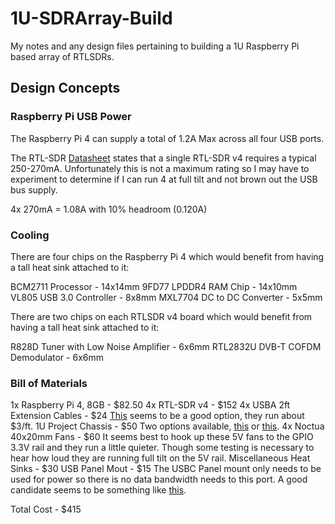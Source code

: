 # 1U-SDRArray-Build
My notes and any design files pertaining to building a 1U Raspberry Pi based array of RTLSDRs.

## Design Concepts

### Raspberry Pi USB Power
The Raspberry Pi 4 can supply a total of 1.2A Max across all four USB ports.

The RTL-SDR [Datasheet](https://www.rtl-sdr.com/wp-content/uploads/2024/12/RTLSDR_V4_Datasheet_V_1_0.pdf) states that a single RTL-SDR v4 requires a typical 250-270mA. Unfortunately this is not a
maximum rating so I may have to experiment to determine if I can run 4 at full tilt and not brown out the USB bus
supply.

4x 270mA = 1.08A with 10% headroom (0.120A)

### Cooling
There are four chips on the Raspberry Pi 4 which would benefit from having a tall heat sink attached to it:

BCM2711 Processor - 14x14mm
9FD77 LPDDR4 RAM Chip - 14x10mm
VL805 USB 3.0 Controller - 8x8mm
MXL7704 DC to DC Converter - 5x5mm

There are two chips on each RTLSDR v4 board which would benefit from having a tall heat sink attached to it:

R828D Tuner with Low Noise Amplifier - 6x6mm
RTL2832U DVB-T COFDM Demodulator - 6x6mm

### Bill of Materials

1x Raspberry Pi 4, 8GB - $82.50
4x RTL-SDR v4 - $152
4x USBA 2ft Extension Cables - $24
[This](https://www.amazon.com/Nanxudyj-Extension-Extender-Transfer-Playstation/dp/B08M69BP2K/ref=sr_1_3?crid=270BRE1SM9Q2O&dib=eyJ2IjoiMSJ9.0a5HKT_kGKskgQfLHt4GlPizcGW6IYM5BuGxlrhkGq9kAeK1evlpPZsDqD4pTetUBz73-6xibAzADOTIq4gFA05t3Uu9et8l0x6le0eI5ea3DFHEjCpdZK5Akny4ctzoVWnfLu-3pcqd0RVZvgiodVzy4_rxX9JFWt22R45opLl_q55CxkJl_WZvyPvqXfoXG99J-yDVEpE0Ob3UAvFlhLyuPma6WxK3BJOL0qOigPs.lRz8biIwhqAgL79Rr5gHPc3tnAlYCxRQa6NTeK2S66o&dib_tag=se&keywords=usb%2Ba%2Bextension%2B2ft&qid=1751045655&sprefix=usb%2Ba%2Bextension%2B2ft%2Caps%2C165&sr=8-3&th=1) seems to be a good option, they run about $3/ft.
1U Project Chassis - $50
Two options available, [this](https://www.circuitspecialists.com/rackmount-enclosure-37-1u) or [this](https://www.redco.com/Redco-CH1-1U-Rackmount-Chassis-Box.html).
4x Noctua 40x20mm Fans - $60
It seems best to hook up these 5V fans to the GPIO 3.3V rail and they run a little quieter. Though some testing is
necessary to hear how loud they are running full tilt on the 5V rail.
Miscellaneous Heat Sinks - $30
USB Panel Mout - $15
The USBC Panel mount only needs to be used for power so there is no data bandwidth needs to this port. A good candidate
seems to be something like [this](https://www.amazon.com/PENGLIN-Coupler-Connector-Bulkhead-Extension/dp/B0B4VWZD7X/ref=sr_1_4?crid=2OXCWVIQEPDY3&dib=eyJ2IjoiMSJ9.AWs3zoEFMR88H7_ev8TX_1ZuhfwyslXVr6p4GIl6bmcLLKx9xwHUqjTMHiavICNIHr0dix5s_HyMFrQvK_QlkXO_-_jDw5TxoprCttPdujEogsMbHMv4J15lfeZnHQQ0lcYMI7LENp7BWEA6pb_9jtw3cwqHWqoGP2qVnbOifee_sJuEWRYOqpgrMyH_qffiE9DyRd2_ERE8uSJKEvFkY_zuUJDylXYXKDogctawJhQ.nH2UeQ37G5Sy2gk6V-J9yEm7djm0C-ztIFFhPkgupJ4&dib_tag=se&keywords=USBC%2BPanel%2BMount&qid=1751048464&sprefix=usbc%2Bpanel%2Bmount%2Caps%2C198&sr=8-4&th=1).


Total Cost - $415
